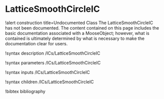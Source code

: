 <!-- MOOSE Documentation Stub: Remove this when content is added. -->

# LatticeSmoothCircleIC

!alert construction title=Undocumented Class
The LatticeSmoothCircleIC has not been documented. The content contained on this page
includes the basic documentation associated with a MooseObject; however, what is contained is
ultimately determined by what is necessary to make the documentation clear for users.

!syntax description /ICs/LatticeSmoothCircleIC

!syntax parameters /ICs/LatticeSmoothCircleIC

!syntax inputs /ICs/LatticeSmoothCircleIC

!syntax children /ICs/LatticeSmoothCircleIC

!bibtex bibliography
